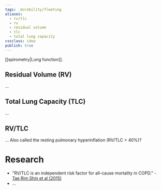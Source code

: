 ```yaml
---
tags: _durability/fleeting
aliases: 
  - rv/tlc
  - rv
  - residual volume
  - tlc
  - total lung capacity
cssclass: idea
publish: true
---
```


[[spirometry|Lung function]].

## Residual Volume (RV)
...

## Total Lung Capacity (TLC)
...

## RV/TLC
...
Also called the resting pulmonary hyperinflation (RV/TLC > 40%)?

# Research
  - "RV/TLC is an independent risk factor for all-cause mortality in COPD." - [Tae Rim Shin et al (2015)](https://dx.doi.org/10.3346%2Fjkms.2015.30.10.1459)
  - ...
